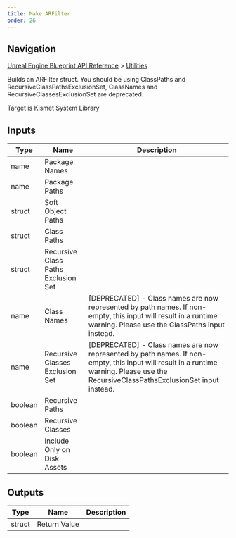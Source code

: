 ```yaml
---
title: Make ARFilter
order: 26
---
```

## Navigation

[Unreal Engine Blueprint API Reference](https://dev.epicgames.com/documentation/en-us/unreal-engine/BlueprintAPI) > [Utilities](https://dev.epicgames.com/documentation/en-us/unreal-engine/BlueprintAPI/Utilities)

Builds an ARFilter struct. You should be using ClassPaths and RecursiveClassPathsExclusionSet, ClassNames and RecursiveClassesExclusionSet are deprecated.

Target is Kismet System Library

## Inputs

| Type | Name | Description |
| --- | --- | --- |
| name | Package Names |  |
| name | Package Paths |  |
| struct | Soft Object Paths |  |
| struct | Class Paths |  |
| struct | Recursive Class Paths Exclusion Set |  |
| name | Class Names | \[DEPRECATED\] - Class names are now represented by path names. If non-empty, this input will result in a runtime warning. Please use the ClassPaths input instead. |
| name | Recursive Classes Exclusion Set | \[DEPRECATED\] - Class names are now represented by path names. If non-empty, this input will result in a runtime warning. Please use the RecursiveClassPathsExclusionSet input instead. |
| boolean | Recursive Paths |  |
| boolean | Recursive Classes |  |
| boolean | Include Only on Disk Assets |  |

## Outputs

| Type | Name | Description |
| --- | --- | --- |
| struct | Return Value |  |
